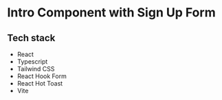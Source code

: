 # Intro Component with Sign Up Form

## Tech stack

- React
- Typescript
- Tailwind CSS
- React Hook Form
- React Hot Toast
- Vite
